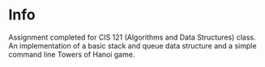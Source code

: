 Info
====

Assignment completed for CIS 121 (Algorithms and Data Structures) class.
An implementation of a basic stack and queue data structure and a simple command line Towers of Hanoi game.
